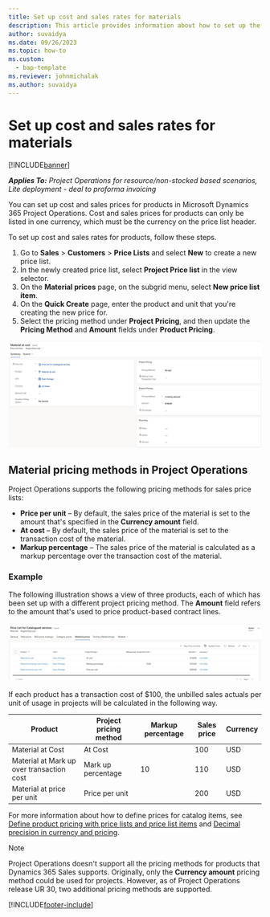 ```yaml
---
title: Set up cost and sales rates for materials
description: This article provides information about how to set up the cost and sales rates for materials used on projects. 
author: suvaidya
ms.date: 09/26/2023
ms.topic: how-to
ms.custom: 
  - bap-template
ms.reviewer: johnmichalak
ms.author: suvaidya
---
```


# Set up cost and sales rates for materials

[!INCLUDE[banner](../includes/banner.md)]

_**Applies To:** Project Operations for resource/non-stocked based scenarios, Lite deployment - deal to proforma invoicing_

You can set up cost and sales prices for products in Microsoft Dynamics 365 Project Operations. Cost and sales prices for products can only be listed in one currency, which must be the currency on the price list header.

To set up cost and sales rates for products, follow these steps. 

1. Go to **Sales** > **Customers** > **Price Lists** and select **New** to create a new price list. 
1. In the newly created price list, select **Project Price list** in the view selector.
1. On the **Material prices** page, on the subgrid menu, select **New price list item**.
1. On the **Quick Create** page, enter the product and unit that you're creating the new price for.
1. Select the pricing method under **Project Pricing**, and then update the **Pricing Method** and **Amount** fields under **Product Pricing**.

![Project page for material price setup.](media/Material-Pricing-Project-Price-List-Form.png)

## Material pricing methods in Project Operations

Project Operations supports the following pricing methods for sales price lists:

- **Price per unit** – By default, the sales price of the material is set to the amount that's specified in the **Currency amount** field.
- **At cost** – By default, the sales price of the material is set to the transaction cost of the material.
- **Markup percentage** – The sales price of the material is calculated as a markup percentage over the transaction cost of the material.

### Example

The following illustration shows a view of three products, each of which has been set up with a different project pricing method. The **Amount** field refers to the amount that's used to price product-based contract lines.

![List of products/materials and their prices when used in projects.](media/Transaction-cost-based-PM-Material.png)

If each product has a transaction cost of $100, the unbilled sales actuals per unit of usage in projects will be calculated in the following way.

| Product | Project pricing method | Markup percentage | Sales price | Currency |
|---|---|---|---|---|
| Material at Cost | At Cost | | 100 | USD |
| Material at Mark up over transaction cost | Mark up percentage | 10 | 110 | USD |
| Material at price per unit | Price per unit | | 200 | USD |

For more information about how to define prices for catalog items, see [Define product pricing with price lists and price list items](/dynamics365/sales/create-price-lists-price-list-items-define-pricing-products) and [Decimal precision in currency and pricing](/dynamics365/sales/decimal-precision-currency-pricing).

> [!NOTE]
> Project Operations doesn't support all the pricing methods for products that Dynamics 365 Sales supports. Originally, only the **Currency amount** pricing method could be used for projects. However, as of Project Operations release UR 30, two additional pricing methods are supported. 

[!INCLUDE[footer-include](../includes/footer-banner.md)]

